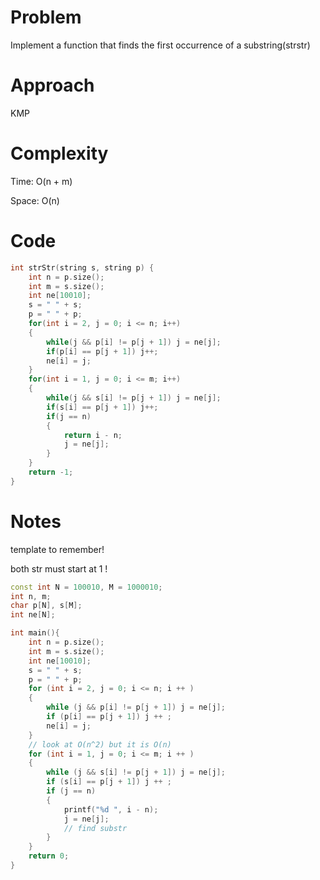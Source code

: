 # Problem

Implement a function that finds the first occurrence of a substring(strstr)

# Approach

KMP

# Complexity

Time: O(n + m)

Space: O(n)

# Code

```c++
int strStr(string s, string p) {
    int n = p.size();
    int m = s.size();
    int ne[10010];
    s = " " + s;
    p = " " + p;
    for(int i = 2, j = 0; i <= n; i++)
    {
        while(j && p[i] != p[j + 1]) j = ne[j];
        if(p[i] == p[j + 1]) j++;
        ne[i] = j;
    }
    for(int i = 1, j = 0; i <= m; i++)
    {
        while(j && s[i] != p[j + 1]) j = ne[j];
        if(s[i] == p[j + 1]) j++;
        if(j == n)
        {
            return i - n;
            j = ne[j];
        }
    }
    return -1;
}
```

# Notes

template  to remember!

both str must start at 1 !

```c++
const int N = 100010, M = 1000010;
int n, m;
char p[N], s[M];
int ne[N];

int main(){
    int n = p.size();
    int m = s.size();
    int ne[10010];
    s = " " + s;
    p = " " + p;
    for (int i = 2, j = 0; i <= n; i ++ )
    {
        while (j && p[i] != p[j + 1]) j = ne[j];
        if (p[i] == p[j + 1]) j ++ ;
        ne[i] = j;
    }
	// look at O(n^2) but it is O(n)
    for (int i = 1, j = 0; i <= m; i ++ )
    {
        while (j && s[i] != p[j + 1]) j = ne[j];
        if (s[i] == p[j + 1]) j ++ ;
        if (j == n)
        {
            printf("%d ", i - n);
            j = ne[j];		
            // find substr
        }
    }
    return 0;
}
```

